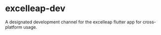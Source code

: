 # excelleap-dev
A designated development channel for the excelleap flutter app for cross-platform usage.
